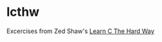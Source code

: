 lcthw
=====

Excercises from Zed Shaw's [Learn C The Hard Way](http://c.learncodethehardway.org/book)

